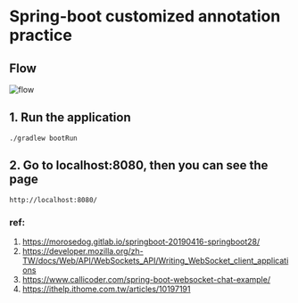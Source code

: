 # Spring-boot customized annotation practice

## Flow
![flow](https://user-images.githubusercontent.com/22806253/190847274-be5d7468-0d51-454e-9ec2-dd559fb2f202.png)


## 1. Run the application
```
./gradlew bootRun
```

## 2. Go to localhost:8080, then you can see the page
```
http://localhost:8080/
```





### ref:
1. https://morosedog.gitlab.io/springboot-20190416-springboot28/
2. https://developer.mozilla.org/zh-TW/docs/Web/API/WebSockets_API/Writing_WebSocket_client_applications
3. https://www.callicoder.com/spring-boot-websocket-chat-example/
4. https://ithelp.ithome.com.tw/articles/10197191
